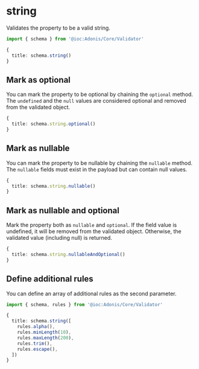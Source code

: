 # string

Validates the property to be a valid string.

```ts
import { schema } from '@ioc:Adonis/Core/Validator'

{
  title: schema.string()
}
```

## Mark as optional
You can mark the property to be optional by chaining the `optional` method. The `undefined` and the `null` values are considered optional and removed from the validated object.

```ts
{
  title: schema.string.optional()
}
```

## Mark as nullable
You can mark the property to be nullable by chaining the `nullable` method. The `nullable` fields must exist in the payload but can contain null values.

```ts
{
  title: schema.string.nullable()
}
```

## Mark as nullable and optional
Mark the property both as `nullable` and `optional`. If the field value is undefined, it will be removed from the validated object. Otherwise, the validated value (including null) is returned.

```ts
{
  title: schema.string.nullableAndOptional()
}
```

## Define additional rules
You can define an array of additional rules as the second parameter.

```ts
import { schema, rules } from '@ioc:Adonis/Core/Validator'

{
  title: schema.string([
    rules.alpha(),
    rules.minLength(10),
    rules.maxLength(200),
    rules.trim(),
    rules.escape(),
  ])
}
```
